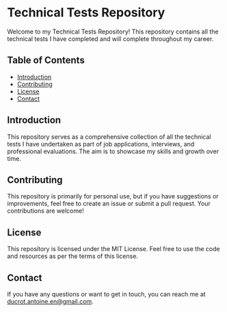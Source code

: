 # Technical Tests Repository

Welcome to my Technical Tests Repository! This repository contains all the technical tests I have completed and will complete throughout my career.

## Table of Contents

- [Introduction](#introduction)
- [Contributing](#contributing)
- [License](#license)
- [Contact](#contact)

## Introduction

This repository serves as a comprehensive collection of all the technical tests I have undertaken as part of job applications, interviews, and professional evaluations. The aim is to showcase my skills and growth over time.

## Contributing

This repository is primarily for personal use, but if you have suggestions or improvements, feel free to create an issue or submit a pull request. Your contributions are welcome!

## License

This repository is licensed under the MIT License. Feel free to use the code and resources as per the terms of this license.

## Contact

If you have any questions or want to get in touch, you can reach me at [ducrot.antoine.en@gmail.com](mailto:ducrot.antoine.en@gmail.com).
